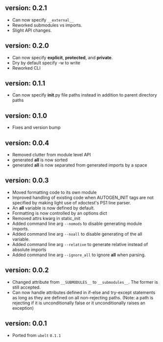 version: 0.2.1
---------------
* Can now specify `__external__`
* Reworked submodules vs imports. 
* Slight API changes.


version: 0.2.0
---------------
* Can now specify __explicit__, __protected__, and __private__.
* Dry by default specify -w to write
* Reworked CLI


version: 0.1.1
---------------
* Can now specify __init__.py file paths instead in addition to parent directory paths


version: 0.1.0
---------------
* Fixes and version bump


version: 0.0.4
---------------
* Removed clutter from module level API
* generated __all__ is now sorted 
* generated __all__ is now separated from generated imports by a space


version: 0.0.3
---------------
* Moved formatting code to its own module 
* Improved handling of existing code when AUTOGEN_INIT tags are not specified
  by making light use of xdoctest's PS1 line parser.
* An __all__ variable is now defined by default.
* Formatting is now controlled by an options dict
* Removed attrs kwarg in static_init
* Added command line arg `--nomods` to disable generating module imports.
* Added command line arg `--noall` to disable generating of the all variable.
* Added command line arg `--relative` to generate relative instead of absolute imports
* Added command line arg `--ignore_all` to ignore __all__ when parsing.


version: 0.0.2
---------------
* Changed attribute from `__SUBMODULES__` to `__submodules__`. The former is
  still accepted.
* Can now handle attributes defined in if-else and try-except statements as long as they are
  defined on all non-rejecting paths. (Note: a path is rejecting if it is
  unconditionally false or it unconditionally raises an exception)

version: 0.0.1
---------------
* Ported from `ubelt` `0.1.1`
